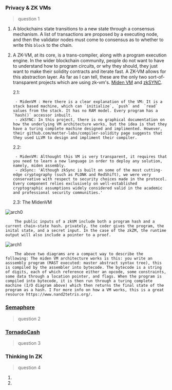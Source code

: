 ### Privacy & ZK VMs

> question 1

1. A blockchains state transitions to a new state through a consensus mechanism. A list of transactions are proposed by a executing node, and then the validator nodes must come to consensus as to whether to write this `block` to the chain. 

2. A ZK-VM, at its core, is a trans-compiler, along with a program execution engine. In the wider blockchain community, people do not want to have to understand how to program circuits, or why they should, they just want to make their solidity contracts and iterate fast. A ZK-VM allows for this abstraction layer. As far as I can tell, these are the only two sort-of-transparent projects which are using zk-vm's. [Miden VM](https://lib.rs/crates/miden#:~:text=Miden%20VM%20is%20a%20simple%20stack%20machine.%20This,%28this%20limit%20will%20be%20removed%20in%20the%20future%29.) and [zkSYNC](https://docs.zksync.io/dev/contracts/#programming-model).

    2.1: 
    
        - MidenVM : Here there is a clear explanation of the VM: It is a stack based machine, which can `initialize`, `push` and  `read` values from the stack. It has no RAM model. Every program has a `hash()` accessor inbuilt.   
        - zkSYNC: In this project, there is no graphical documentation on how the underlying VM architecture works, but the idea is that they have a turing complete machine designed and implimented. However, their github.com/matter-labs/compiler-solidity page suggests that they used LLVM to design and impliment their compiler.
    
    2.2: 
        
        - MidenVM: Althought this VM is very transparent, it requires that you need to learn a new language in order to deploy any solution, namely, miden assembly.
        - zkSync: 'Although zkSync is built on some of the most cutting-edge cryptography (such as PLONK and RedShift), we were very conservative with respect to security choices made in the protocol. Every component relies exclusively on well-established cryptographic assumptions widely considered valid in the academic and professional security communities.' 
    
    2.3: The MidenVM

![arch0](https://github.com/alienflip/zku/blob/main/week_2/arch0.jpeg)

        The public inputs of a zkVM include both a program hash and a current chain-state hash. privately, the coder gives the program, the inital state, and a secret input. In the case of the zkZM, the runtime output will also include a pointer to a proof.
        
![arch1](https://github.com/alienflip/zku/blob/main/week_2/arch1.jpeg)
        
        The above two diagrams are a compact way to describe the following: The miden VM architecture works is this: you write an asssembly program (MAST executed: master abstract syntax tree), this is compiled by the assembler into bytecode. The bytecode is a string of digits, each of which reference either an opcode, some constraints, some data through a location pointer, and flags. When the program is compiled into bytecode, it is then run through a turing complete machine (I/O diagram above) which then returns the final state of the program as a hash. I For more info on how a VM works, this is a great resource https://www.nand2tetris.org/. 

### [Semaphore](https://github.com/alienflip/zku/tree/main/week_2/semaphore)

> question 2

### [TornadoCash](https://github.com/alienflip/zku/tree/main/week_2/TornadoCash)

> question 3

### Thinking In ZK

> question 4

1.
2.
